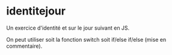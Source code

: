 # identitejour
Un exercice d'identité et sur le jour suivant en JS.

On peut utiliser soit la fonction switch soit if/else if/else (mise en commentaire).
